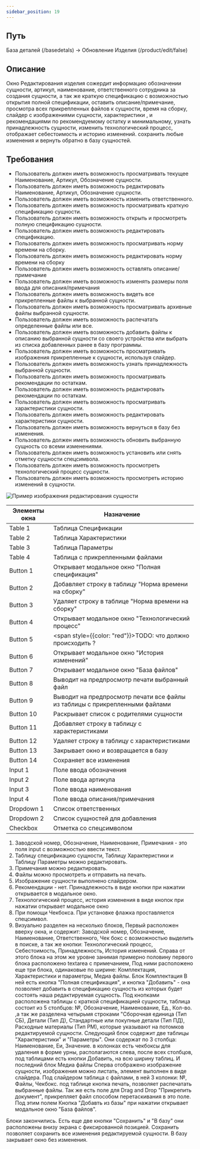 ```yaml
---
sidebar_position: 19
---
```


## Путь
База деталей (/basedetals) -> Обновление Изделия (/product/edit/false)

## Описание
Окно Редактирования изделия сожердит информацию обозначении сущности, артикул, наименование, ответственного сотрудника за создания
сущности, а так же краткую спецификацию с возможностью открытия полной спецификации, оставить описание/примечание,
просмотра всех прикрепленных файлов к сущности, время на сборку, слайдер с изображениями сущности, характеристики
, и рекомендациями по рекомендуемому остатку и минимальному, узнать принадлежность сущности, изменить
технологический процесс, отображает себестоимость и историю изменений. сохранить любые изменения и вернуть
обратно в базу сущностей.


## Требования
- Пользователь должен иметь возможность просматривать текущее Наименование, Артикул, Обозначение сущности.
- Пользователь должен иметь возможность редактировать Наименование, Артикул, Обозначение сущности.
- Пользователь должен иметь возможность изменить ответственного.
- Пользователь должен иметь возможность просматривать краткую спецификацию сущности.
- Пользователь должен иметь возможность открыть и просмотреть полную спецификацию сущности.
- Пользователь должен иметь возможность редактировать спецификацию.
- Пользователь должен иметь возможность просматривать норму времени на сборку.
- Пользователь должен иметь возможность редактировать норму времени на сборку
- Пользователь должен иметь возможность оставлять описание/примечание
- Пользователь должен иметь возможность изменять размеры поля ввода для описания/примечания
- Пользователь должен иметь возможность видеть все прикрепленные файлы к выбранной сущности.
- Пользователь должен иметь возможность просматривать архивные файлы выбранной сущности.
- Пользователь должен иметь возможность распечатать определенные файлы или все.
- Пользователь должен иметь возможность добавить файлы к описанию выбранной сущности со своего 
устройства или выбрать из списка добавленных ранее в базу программы.
- Пользователь должен иметь возможность просматривать изображения прикрепленные к сущности, используя слайдер.
- Пользователь должен иметь возможность узнать принадлежность выбранной сущности.
- Пользователь должен иметь возможность просматривать рекомендации по остаткам.
- Пользователь должен иметь возможность редактировать рекомендации по остаткам.
- Пользователь должен иметь возможность просматривать характеристики сущности.
- Пользователь должен иметь возможность редактировать характеристики сущности.
- Пользователь должен иметь возможность вернуться в базу без изменения.
- Пользователь должен иметь возможность обновить выбранную сущность со всеми изменениями.
- Пользователь должен иметь возможность установить или снять отметку сущности спецсимвола.
- Пользователь должен иметь возможность просмотреть технологический процесс сущности.
- Пользователь должен иметь возможность просмотреть историю изменений в сущности.

![Пример изображения редактирования сущности](\img\EditingEntity.png)

| Элементы окна | Назначение |
|---|---|
|Table 1| Таблица Спецификации |
|Table 2| Таблица Характеристики |
|Table 3| Таблица Параметры |
|Table 4| Таблица с прикрепленными файлами |
|Button 1| Открывает модальное окно "Полная спецификация" |
|Button 2| Добавляет строку в таблицу "Норма времени на сборку" |
|Button 3| Удаляет строку в таблице "Норма времени на сборку" |
|Button 4| Открывает модальное окно "Технологический процесс" |
|Button 5| <span style={{color: "red"}}>TODO: что должно происходить ?</span> |
|Button 6| Открывает модальное окно "История изменений" |
|Button 7| Открывает модальное окно "База файлов" |
|Button 8| Выводит на предпросмотр печати выбранный файл |
|Button 9| Выводит на предпросмотр печати все файлы из таблицы с прикрепленными файлами |
|Button 10| Раскрывает список с родителями сущности |
|Button 11| Добавляет строку в таблицу с характеристиками |
|Button 12| Удаляет строку в таблицу с характеристиками |
|Button 13| Закрывает окно и возвращается в базу |
|Button 14| Сохраняет все изменения |
|Input 1| Поле ввода обозначения |
|Input 2| Поле ввода артикула |
|Input 3| Поле ввода наименования |
|Input 4| Поле ввода описания/примечания |
|Dropdown 1| Список ответственных |
|Dropdown 2| Список сущностей для добавления |
|Checkbox| Отметка со спецсимволом |


1. Заводской номер, Обозначение, Наименование, Примечания - это поля input с возможностью ввести текст.
2. Таблицу спецификацию сущности, Таблицу Характеристики и Таблицу Параметры можно редактировать.
3. Примечания можно редактировать.
4. Файлы можно просмотреть и отправить на печать.
5. Изображение сущности выполнено слайдером.
6. Рекомендации - нет. Принадлежность в виде кнопки при нажатии открывается в модальное окно.
7. Технологический процесс, история изменения в виде кнопок при нажатии открывает модальное окно
8. При помощи Чекбокса. При установке флажка проставляется спецсимвол.
9. Визуально разделен на несколько блоков, Первый расположен вверху окна, и содержит: Заводской номер, Обозначение, Наименование, 
Ответственного, Чек бокс с возможностью выделить в поиске, а так же кнопки: Технологический процесс, Себестоимость, Принадлежность, История изменений.
Справа от этого блока на этом же уровне занимая примерно половину первого блока расположено textarea с примечанием,
Под ними расположено еще три блока, одинаковые по ширине: Комплектация, Характеристики и параметры, Медиа файлы.
Блок Комплектация
В ней есть кнопка "Полная спецификация", и кнопка "Добавить" - она позволяет добавить в спецификацию сущность из которых будет 
состоять наша редактируемая сущность. Под кнопками расположена таблицы с краткой спецификацией сущности, таблица состоит 
из 5 столбцов: №, Обозначение, Наименование, Ед., Кол-во. ,а так же разделена четырьмя строками "Сборочная единица (Тип СБ), 
Детали (Тип Д), Стандартные или покупные детали (Тип ПД), Расходные материалы (Тип РМ), которые указывают на потомков редактируемой сущности.
Следующий блок содержит две таблицы "Характеристики" и "Параметры".
Они содержат по 3 столбца: Наименование, Еи, Значение. в колонках есть чекбоксы для удаления в форме урны, располагаются слева, 
после всех столбцов, под таблицами есть кнопки Добавить, на всю ширину таблиц.
И последний блок Медиа файлы
Сперва отображено изображение сущности, изображения можно листать, элемент выполнен в виде слайдера.
Под слайдером таблица с файлами, в ней 3 колонки: №, Файлы, Чекбокс.
под таблице кнопка печать, позволяет распечатать выбранные файлы.
Так же есть поле для Drag and Drop "Прикрепить документ", прикрепляет файл способом перетаскивания в это поле.
Под этим полем Кнопка "Добавть из базы" при нажатии открывает модальное окно "База файлов".

Блоки закончились.
Есть еще две кнопки "Сохранить" и "В базу" они расположены внизу экрана с фиксированной позицией.
Сохранить позволяет сохранить все изменения редактируемой сущности.
В базу закрывает окно без изменения.
